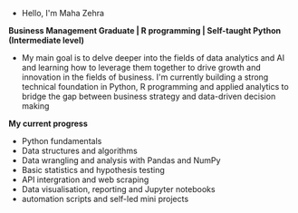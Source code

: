 - Hello, I'm Maha Zehra
  
**Business Management Graduate | R programming | Self-taught Python (Intermediate level)**
  
- My main goal is to delve deeper into the fields of data analytics and AI and learning how to leverage them together to drive growth and innovation in the fields of business. I'm currently building a strong technical foundation in Python, R programming and applied analytics to bridge the gap between business strategy and data-driven decision making

**My current progress**
- Python fundamentals
- Data structures and algorithms
- Data wrangling and analysis with Pandas and NumPy
- Basic statistics and hypothesis testing
- API intergration and web scraping
- Data visualisation, reporting and Jupyter notebooks
- automation scripts and self-led mini projects

